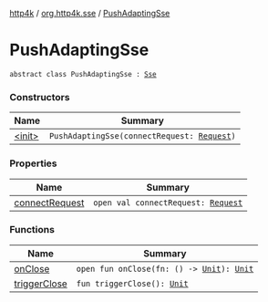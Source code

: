 [http4k](../../index.md) / [org.http4k.sse](../index.md) / [PushAdaptingSse](./index.md)

# PushAdaptingSse

`abstract class PushAdaptingSse : `[`Sse`](../-sse/index.md)

### Constructors

| Name | Summary |
|---|---|
| [&lt;init&gt;](-init-.md) | `PushAdaptingSse(connectRequest: `[`Request`](../../org.http4k.core/-request/index.md)`)` |

### Properties

| Name | Summary |
|---|---|
| [connectRequest](connect-request.md) | `open val connectRequest: `[`Request`](../../org.http4k.core/-request/index.md) |

### Functions

| Name | Summary |
|---|---|
| [onClose](on-close.md) | `open fun onClose(fn: () -> `[`Unit`](https://kotlinlang.org/api/latest/jvm/stdlib/kotlin/-unit/index.html)`): `[`Unit`](https://kotlinlang.org/api/latest/jvm/stdlib/kotlin/-unit/index.html) |
| [triggerClose](trigger-close.md) | `fun triggerClose(): `[`Unit`](https://kotlinlang.org/api/latest/jvm/stdlib/kotlin/-unit/index.html) |
